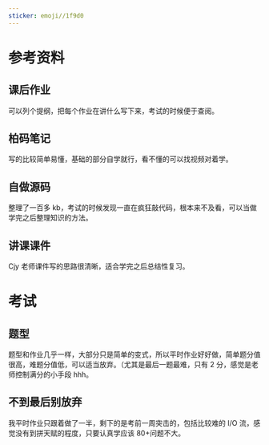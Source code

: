 ```yaml
---
sticker: emoji//1f9d0
---
```

# 参考资料
## 课后作业
可以列个提纲，把每个作业在讲什么写下来，考试的时候便于查阅。

## 柏码笔记
写的比较简单易懂，基础的部分自学就行，看不懂的可以找视频对着学。

## 自做源码
整理了一百多 kb，考试的时候发现一直在疯狂敲代码，根本来不及看，可以当做学完之后整理知识的方法。

## 讲课课件
Cjy 老师课件写的思路很清晰，适合学完之后总结性复习。

# 考试
## 题型
题型和作业几乎一样，大部分只是简单的变式，所以平时作业好好做，简单题分值很高，难题分值低，可以适当放弃。（尤其是最后一题最难，只有 2 分，感觉是老师控制满分的小手段 hhh。

## 不到最后别放弃
我平时作业只跟着做了一半，剩下的是考前一周突击的，包括比较难的 I/O 流，感觉没有到拼天赋的程度，只要认真学应该 80+问题不大。